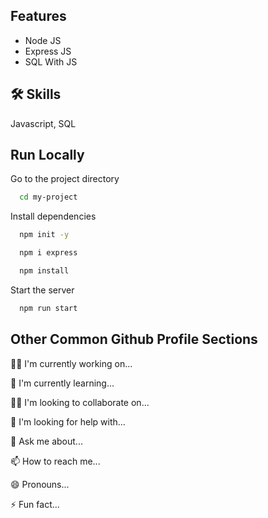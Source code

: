 ## Features

- Node JS
- Express JS
- SQL With JS


## 🛠 Skills
Javascript, SQL



## Run Locally

Go to the project directory

```bash
  cd my-project
```

Install dependencies

```bash
  npm init -y
```
```bash
  npm i express
```
```bash
  npm install
```

Start the server

```bash
  npm run start
```




## Other Common Github Profile Sections
👩‍💻 I'm currently working on...

🧠 I'm currently learning...

👯‍♀️ I'm looking to collaborate on...

🤔 I'm looking for help with...

💬 Ask me about...

📫 How to reach me...

😄 Pronouns...

⚡️ Fun fact...
